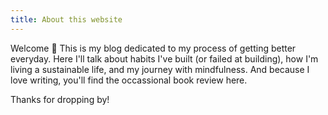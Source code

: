 ```yaml
---
title: About this website
---
```


Welcome 👋 This is my blog dedicated to my process of getting better everyday. Here I'll talk about habits I've built (or failed at building), how I'm living a sustainable life, and my journey with mindfulness. And because I love writing, you'll find the occassional book review here. 

Thanks for dropping by! 